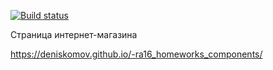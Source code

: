 [![Build status](https://ci.appveyor.com/api/projects/status/0v17t18rhpqsg8u1?svg=true)](https://ci.appveyor.com/project/DenisKomov/ra16-homeworks-components)




Страница интернет-магазина

https://deniskomov.github.io/-ra16_homeworks_components/